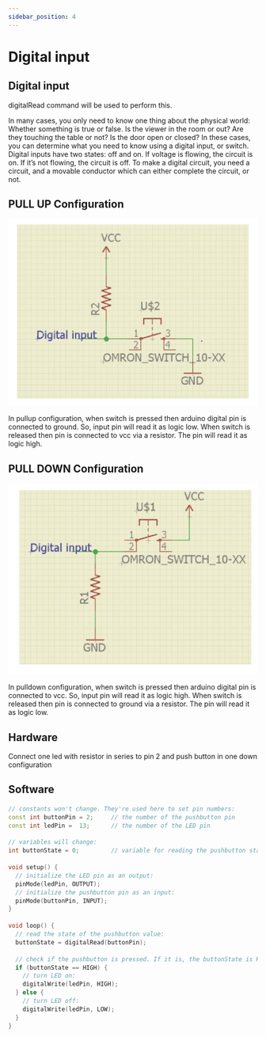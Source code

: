 ```yaml
---
sidebar_position: 4
---
```


# Digital input

## Digital input

digitalRead command will be used to perform this.

In many cases, you only need to know one thing about the physical world: Whether something is true or false. Is the viewer in the room or out? Are they touching the table or not? Is the door open or closed? In these cases, you can determine what you need to know using a digital input, or switch.
Digital inputs have two states: off and on. If voltage is flowing, the circuit is on. If it’s not flowing, the circuit is off. To make a digital circuit, you need a circuit, and a movable conductor which can either complete the circuit, or not. 

## PULL UP Configuration
![](img/lecture4_pg4.JPG)

In pullup configuration, when switch is pressed then arduino digital pin is connected to ground. So, input pin will read it as logic low. When switch is released then pin is connected to vcc via a resistor. The pin will read it as logic high.

## PULL DOWN Configuration
![](img/lecture4_pg5.JPG)

In pulldown configuration, when switch is pressed then arduino digital pin is connected to vcc. So, input pin will read it as logic high. When switch is released then pin is connected to ground via a resistor. The pin will read it as logic low.

## Hardware
Connect one led with resistor in series to pin 2 and push button in one down configuration

## Software
```cpp title="Digital Input Operations"
// constants won't change. They're used here to set pin numbers:
const int buttonPin = 2;     // the number of the pushbutton pin
const int ledPin =  13;      // the number of the LED pin

// variables will change:
int buttonState = 0;         // variable for reading the pushbutton status

void setup() {
  // initialize the LED pin as an output:
  pinMode(ledPin, OUTPUT);
  // initialize the pushbutton pin as an input:
  pinMode(buttonPin, INPUT);
}

void loop() {
  // read the state of the pushbutton value:
  buttonState = digitalRead(buttonPin);

  // check if the pushbutton is pressed. If it is, the buttonState is HIGH:
  if (buttonState == HIGH) {
    // turn LED on:
    digitalWrite(ledPin, HIGH);
  } else {
    // turn LED off:
    digitalWrite(ledPin, LOW);
  }
}
```